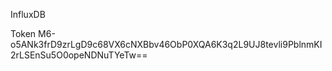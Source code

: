 InfluxDB

Token M6-o5ANk3frD9zrLgD9c68VX6cNXBbv46ObP0XQA6K3q2L9UJ8tevli9PblnmKI2rLSEnSu5O0opeNDNuTYeTw==